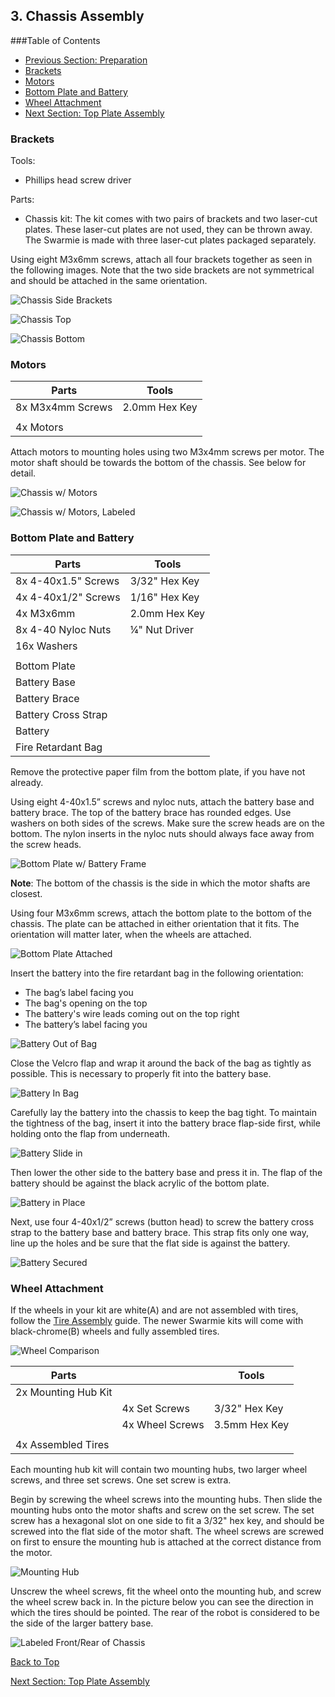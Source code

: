## 3. Chassis Assembly

###Table of Contents
- [Previous Section: Preparation](./Assembly2-Preparation.md)
- [Brackets](./Assembly3-ChassisAssembly.md/#brackets)
- [Motors](./Assembly3-ChassisAssembly.md/#motors)
- [Bottom Plate and Battery](./Assembly3-ChassisAssembly.md/#bottom-plate-and-battery)
- [Wheel Attachment](./Assembly3-ChassisAssembly.md/#wheel-attachment)
- [Next Section: Top Plate Assembly](./Assembly4-TopPlateAssembly.md)

###	Brackets

Tools:
-	Phillips head screw driver

Parts:
-	Chassis kit: The kit comes with two pairs of brackets and two laser-cut plates.  These laser-cut plates are not used, they can be thrown away.  The Swarmie is made with three laser-cut plates packaged separately.

Using eight M3x6mm screws, attach all four brackets together as seen in the following images.  Note that the two side brackets are not symmetrical and should be attached in the same orientation.  

![Chassis Side Brackets](AssemblyImages/ChassisSideBrackets.jpg)

![Chassis Top](AssemblyImages/ChassisTop.jpg)

![Chassis Bottom](AssemblyImages/ChassisBottom.jpg)

###	Motors

| Parts            | Tools         |
| ---------------- |---------------|
| 8x M3x4mm Screws | 2.0mm Hex Key |
|                  |               |
| 4x Motors        |               |

Attach motors to mounting holes using two M3x4mm screws per motor.  The motor shaft should be towards the bottom of the chassis.  See below for detail.

![Chassis w/ Motors](AssemblyImages/ChassisMotors.jpeg)

![Chassis w/ Motors, Labeled](AssemblyImages/ChassisMotorsLabeled.jpg)

###	Bottom Plate and Battery

| Parts                | Tools          |
| -------------------- |----------------|
|	8x  4-40x1.5" Screws | 3/32" Hex Key  |
|	4x  4-40x1/2" Screws | 1/16" Hex Key  |
|	4x  M3x6mm           | 2.0mm Hex Key  |
|	8x  4-40 Nyloc Nuts  | ¼" Nut Driver  |
|	16x Washers          |                |
|                      |                |
|	Bottom Plate         |                |
|	Battery Base         |                |
|	Battery Brace        |                |
|	Battery Cross Strap  |                |
|	Battery              |                |
|	Fire Retardant Bag   |                |

Remove the protective paper film from the bottom plate, if you have not already. 

Using eight 4-40x1.5” screws and nyloc nuts, attach the battery base and battery brace.  The top of the battery brace has rounded edges. Use washers on both sides of the screws.  Make sure the screw heads are on the bottom.  The nylon inserts in the nyloc nuts should always face away from the screw heads.

![Bottom Plate w/ Battery Frame](AssemblyImages/BottomPlateWithBatteryFrame.jpg)

**Note**: The bottom of the chassis is the side in which the motor shafts are closest. 

Using four M3x6mm screws, attach the bottom plate to the bottom of the chassis. The plate can be attached in either orientation that it fits.  The orientation will matter later, when the wheels are attached.

![Bottom Plate Attached](AssemblyImages/BottomPlateAttached.jpg)

Insert the battery into the fire retardant bag in the following orientation:
- The bag’s label facing you
- The bag's opening on the top
- The battery's wire leads coming out on the top right
- The battery’s label facing you  

![Battery Out of Bag](AssemblyImages/BatteryOutOfBag.jpg)

Close the Velcro flap and wrap it around the back of the bag as tightly as possible.  This is necessary to properly fit into the battery base.  

![Battery In Bag](AssemblyImages/BatteryInBag.jpg)

Carefully lay the battery into the chassis to keep the bag tight. To maintain the tightness of the bag, insert it into the battery brace flap-side first, while holding onto the flap from underneath.

![Battery Slide in](AssemblyImages/BatterySlideIn.jpg)

Then lower the other side to the battery base and press it in. The flap of the battery should be against the black acrylic of the bottom plate.

![Battery in Place](AssemblyImages/BatteryInPlace.jpg)

Next, use four 4-40x1/2” screws (button head) to screw the battery cross strap to the battery base and battery brace.  This strap fits only one way, line up the holes and be sure that the flat side is against the battery.

![Battery Secured](AssemblyImages/BatteryCrossStrap.JPG)

###	Wheel Attachment

If the wheels in your kit are white(A) and are not assembled with tires, follow the [Tire Assembly](./TireAssembly.md) guide. The newer Swarmie kits will come with black-chrome(B) wheels and fully assembled tires.

![Wheel Comparison](./AssemblyImages/WheelComparison.jpg)

| Parts               |                 | Tools         |
| ------------------- | --------------- | ------------- |
|	2x Mounting Hub Kit |                 |               |
|                     | 4x Set Screws   | 3/32" Hex Key |
|                     | 4x Wheel Screws | 3.5mm Hex Key |
|                     |                 |               |
|	4x Assembled Tires  |                 |               |

Each mounting hub kit will contain two mounting hubs, two larger wheel screws, and three set screws. One set screw is extra.

Begin by screwing the wheel screws into the mounting hubs. Then slide the mounting hubs onto the motor shafts and screw on the set screw. The set screw has a hexagonal slot on one side to fit a 3/32" hex key, and should be screwed into the flat side of the motor shaft. The wheel screws are screwed on first to ensure the mounting hub is attached at the correct distance from the motor.  

![Mounting Hub](AssemblyImages/MountingHub.jpg)

Unscrew the wheel screws, fit the wheel onto the mounting hub, and screw the wheel screw back in.  In the picture below you can see the direction in which the tires should be pointed.  The rear of the robot is considered to be the side of the larger battery base.

![Labeled Front/Rear of Chassis](AssemblyImages/LabeledFrontRearChassis.jpg)

[Back to Top](./Assembly3-ChassisAssembly.md/#-3.-Chassis-Assembly)

[Next Section: Top Plate Assembly](./Assembly4-TopPlateAssembly.md)
